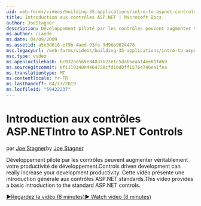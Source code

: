 ```yaml
---
uid: web-forms/videos/building-35-applications/intro-to-aspnet-controls
title: Introduction aux contrôles ASP.NET | Microsoft Docs
author: JoeStagner
description: Développement piloté par les contrôles peuvent augmenter véritablement votre productivité de développement. Cette vidéo présente une introduction générale aux contrôles ASP.NET standards.
ms.author: riande
ms.date: 04/09/2009
ms.assetid: a5e3d616-e79b-4aed-93fe-9d96b9024478
msc.legacyurl: /web-forms/videos/building-35-applications/intro-to-aspnet-controls
msc.type: video
ms.openlocfilehash: 6c032ae569e84037623e1c5dab5eaa14ee81fd69
ms.sourcegitcommit: 0f1119340e4464720cfd16d0ff15764746ea1fea
ms.translationtype: MT
ms.contentlocale: fr-FR
ms.lasthandoff: 04/17/2019
ms.locfileid: "59422237"
---
```

# <a name="intro-to-aspnet-controls"></a><span data-ttu-id="2bf10-104">Introduction aux contrôles ASP.NET</span><span class="sxs-lookup"><span data-stu-id="2bf10-104">Intro to ASP.NET Controls</span></span>

<span data-ttu-id="2bf10-105">par [Joe Stagner](https://github.com/JoeStagner)</span><span class="sxs-lookup"><span data-stu-id="2bf10-105">by [Joe Stagner](https://github.com/JoeStagner)</span></span>

<span data-ttu-id="2bf10-106">Développement piloté par les contrôles peuvent augmenter véritablement votre productivité de développement.</span><span class="sxs-lookup"><span data-stu-id="2bf10-106">Controls driven development can really increase your development productivity.</span></span> <span data-ttu-id="2bf10-107">Cette vidéo présente une introduction générale aux contrôles ASP.NET standards.</span><span class="sxs-lookup"><span data-stu-id="2bf10-107">This video provides a basic introduction to the standard ASP.NET controls.</span></span>

[<span data-ttu-id="2bf10-108">&#9654;Regardez la vidéo (8 minutes)</span><span class="sxs-lookup"><span data-stu-id="2bf10-108">&#9654; Watch video (8 minutes)</span></span>](https://channel9.msdn.com/Blogs/ASP-NET-Site-Videos/intro-to-aspnet-controls)
